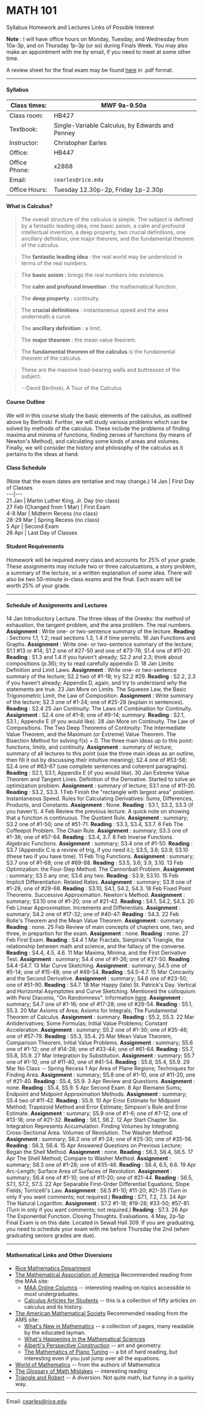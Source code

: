 #  MATH 101

Syllabus Homework and Lectures Links of Possible Interest

**Note** : I will have office hours on Monday, Tuesday, and Wednesday from
10a-3p, and on Thursday 1p-3p (or so) during Finals Week. You may also make an
appointment with me by email, if you need to meet at some other time.

A review sheet for the final exam may be found [here](review3.pdf) in .pdf
format.

* * *

####  Syllabus

Class times:  |  MWF 9a-9.50a  
---|---  
Class room:  |  HB427  
Textbook:  |  Single-Variable Calculus, by Edwards and Penney  
Instructor:  |  Christopher Earles  
Office:  |  HB447  
Office Phone:  |  x2868  
Email:  |  `cearles@rice.edu`  
Office Hours:  |  Tuesday 12.30p-2p, Friday 1p-2.30p  
  
#### What is Calculus?

> The overall structure of the calculus is simple. The subject is defined by a
fantastic leading idea, one basic axiom, a calm and profound intellectual
invention, a deep property, two crucial definitions, one ancillary definition,
one major theorem, and the fundamental theorem of the calculus.

>

> The **fantastic leading idea** : the real world may be understood in terms
of the real numbers.

>

> The **basic axiom** : brings the real numbers into existence.

>

> The **calm and profound invention** : the mathematical function.

>

> The **deep property** : continuity.

>

> The **crucial definitions** : instantaneous speed and the area underneath a
curve.

>

> The **ancillary definition** : a limit.

>

> The **major theorem** : the mean value theorem.

>

> The **fundamental theorem of the calculus** is the fundamental theorem of
the calculus.

>

> These are the massive load-bearing walls and buttresses of the subject.

>

> \--David Berlinski, A Tour of the Calculus

#### Course Outline

We will in this course study the basic elements of the calculus, as outlined
above by Berlinski. Further, we will study various problems which can be
solved by methods of the calculus. These include the problems of finding
maxima and minima of functions, finding zeroes of functions (by means of
Newton's Method), and calculating some kinds of areas and volumes. Finally, we
will consider the history and philosophy of the calculus as it pertains to the
ideas at hand.

#### Class Schedule

(Note that the exam dates are tentative and may change.)  14 Jan  |  First Day
of Classes  
---|---  
21 Jan  |  Martin Luther King, Jr. Day (no class)  
27 Feb (Changed from 1 Mar) |  First Exam  
4-8 Mar  |  Midterm Recess (no class)  
28-29 Mar  |  Spring Recess (no class)  
5 Apr  |  Second Exam  
26 Apr  |  Last Day of Classes  
  
#### Student Requirements

Homework will be required every class and accounts for 25% of your grade.
These assignments may include two or three calculuations, a story problem, a
summary of the lecture, or a written explanation of some idea. There will also
be two 50-minute in-class exams and the final. Each exam will be worth 25% of
your grade.

* * *

####  Schedule of Assignments and Lectures

14 Jan      Introductory Lecture. The three ideas of the Greeks: the method of
exhaustion, the tangent problem, and the area problem. The real numbers.
**Assignment** : Write one- or two-sentence summary of the lecture.
**Reading** : Sections 1.1, 1.2; read sections 1.3, 1.4 if time permits.  16
Jan      Functions and Graphs. **Assignment** : Write one- or two-sentence
summary of the lecture; S1.1 #13 or #14; S1.2 one of #27-50 and one of #73-76;
S1.4 one of #11-20. **Reading** : S1.3 and 1.4 if you haven't already; S2.2
and 2.3; think about compositions (p.36); try to read carefully appendix D.
18 Jan      Limits: Definition and Limit Laws. **Assignment** : Write one- or
two-sentence summary of the lecture; S2.2 two of #1-18; try S2.2 #29.
**Reading** : S2.2, 2.3 if you haven't already; Appendix D, again, and try to
understand _why_ the statements are true.  23 Jan      More on Limits. The
Squeeze Law, the Basic Trigonometric Limit, the Law of Composition.
**Assignment** : Write summary of the lecture; S2.3 one of #1-24; one of
#25-28 (explain in sentences). **Reading** : S2.4  25 Jan      Continuity. The
Laws of Combination for Continuity. **Assignment** : S2.4 one of #1-8; one of
#9-14; summary. **Reading** : S2.1, S3.1.; Appendix E (if you would like).  28
Jan      More on Continuity. The Law of Compositions. The Two Deep Theorems of
Continuity: The Intermediate Value Theorem, and the Maximum (or Extreme) Value
Theorem. The Bisection Method for solving f(x) = 0. The three main ideas up to
this point: functions, limits, and continuity. **Assignment** : summary of
lecture; summary of all lectures to this point (use the three main ideas as an
outline, then fill it out by discussing their intuitive meaning); S2.4 one of
#53-58; S2.4 one of #63-67 (use complete sentences and coherent paragraphs).
**Reading** : S2.1, S3.1; Appendix E (if you would like).  30 Jan      Extreme
Value Theorem and Tangent Lines. Definition of the Derivative. Started to
solve an optimization problem. **Assignment** : summary of lecture; S3.1 one
of #11-20. **Reading** : S3.2, S3.3.  1 Feb      Finish the "rectangle with
largest area" problem. Instantaneous Speed. Rules for Calculating Derivatives:
Sums, Differences, Products, and Constants. **Assignment** : None. **Reading**
: S3.1, S3.2, S3.3 (if you haven't).  4 Feb      Review the previous lecture.
A quick note on showing that a function is continuous. The Quotient Rule.
**Assignment** : summary; S3.2 one of #1-50; one of #51-71. **Reading** :
S3.3, S3.4, S3.7.  6 Feb      The Coffeepot Problem. The Chain Rule.
**Assignment** : summary; S3.3 one of #1-36; one of #57-64. **Reading** :
S3.4, 3.7.  8 Feb      Inverse Functions. Algebraic Functions. **Assignment**
: summary; S3.4 one of #1-50. **Reading** : S3.7 (Appendix C is a review of
trig, if you need it.); S3.5, 3.6; S3.9, S3.10 (these two if you have time).
11 Feb      Trig Functions. **Assignment** : summary; S3.7 one of #1-68; one
of #69-88. **Reading** : S3.5, 3.6; 3.9, 3.10.  13 Feb      Optimization: the
Four-Step Method. The Cannonball Problem. **Assignment** : summary; S3.5 any
one; S3.6 any two. **Reading** : S3.9, S3.10.  15 Feb      Implicit
Differentiation. Related Rates. **Assignment** : summary; S3.9 one of #1-28;
one of #29-68. **Reading** : S3.10, S4.1, S4.2, S4.3.  18 Feb      Fixed Point
Theorems. Successive Approximation. Newton's Method. **Assignment** : summary;
S3.10 one of #1-20; one of #21-42. **Reading** : S4.1, S4.2, S4.3.  20 Feb
Linear Approximation. Increments and Differentials. **Assignment** : summary;
S4.2 one of #17-32; one of #40-47. **Reading** : S4.3.  22 Feb      Rolle's
Theorem and the Mean Value Theorem. **Assignment** : summary. **Reading** :
none.  25 Feb      Review of main concepts of chapters one, two, and three, in
prepartion for the exam. **Assignment** : none. **Reading** : none.  27 Feb
First Exam. **Reading** : S4.4  1 Mar      Fractals, Sierpinski's Triangle,
the relationship between math and science, and the fallacy of the converse.
**Reading** : S4.4, 4.5, 4.6.  11 Mar      Maxima, Minima, and the First
Derivative Test. **Assignment** : summary; S4.4 one of #1-26; one of #27-50.
**Reading** : S4.4-S4.7.  13 Mar      Curve Sketching. **Assignment** :
summary; S4.5 one of #5-14; one of #15-48; one of #49-54. **Reading** :
S4.5-4.7.  15 Mar      Concavity and the Second Derivative. **Assignment** :
summary; S4.6 one of #23-50; one of #51-90. **Reading** : S4.7.  18 Mar
Happy (late) St. Patrick's Day. Vertical and Horizontal Asymptotes and Curve
Sketching. Mentioned the colloquium with Persi Diaconis, "On Randomness".
Information [here](http://math.rice.edu/Calendar/randomness.html).
**Assignment** : summary; S4.7 one of #1-16; one of #17-28; one of #29-54.
**Reading** : S5.1, S5.3.  20 Mar      Axioms of Area; Axioms for Integrals;
The Fundamental Theorem of Calculus. **Assignment** : summary. **Reading** :
S5.2, S5.3.  22 Mar      Antiderivatives; Some Formulas; Initial Value
Problems; Constant Acceleration. **Assignment** : summary; S5.2 one of #1-30;
one of #35-46; one of #57-79. **Reading** : S5.3, S5.4.  25 Mar      Mean
Value Theorem, Comparison Theorem, Initial Value Problems. **Assignment** :
summary; S5.6 one of #1-12; one of #14-28; one of #33-44; one of #61-64.
**Reading** : S5.7, S5.8, S5.9.  27 Mar      Integration by Substitution.
**Assignment** : summary; S5.7 one of #1-10, one of #11-40, one of #41-54.
**Reading** : S5.8, S5.4, S5.9.  29 Mar      No Class -- Spring Recess  1 Apr
Area of Plane Regions; Techniques for Finding Area. **Assignment** : summary;
S5.8 one of #1-10, one of #11-20, one of #21-40. **Reading** : S5.4, S5.9.  3
Apr      Review and Questions. **Assignment** : none. **Reading** : S5.4,
S5.9.  5 Apr      Second Exam.  8 Apr      Riemann Sums; Endpoint and Midpoint
Approximation Methods. **Assignment** : summary; S5.4 two of #11-42.
**Reading** : S5.9.  10 Apr      Error Estimate for Midpoint Method; Trapezoid
Method and Error Estimate; Simpson's Rule and Error Estimate. **Assignment** :
summary; S5.9 one of #1-6; one of #7-12; one of #13-18; one of #21-32.
**Reading** : S6.1, S6.2.  12 Apr      Start Chapter Six. Integration
Represents Accumulation. Finding Volumes by Integrating Cross-Sectional Area.
Volumes of Revolution. The Washer Method. **Assignment** : summary; S6.2 one
of #1-24; one of #25-30; one of #35-56. **Reading** : S6.3, S6.4.  15 Apr
Answered Questions on Previous Lecture; Began the Shell Method. **Assignment**
: none. **Reading** : S6.3, S6.4, S6.5.  17 Apr      The Shell Method; Compare
to Washer Method. **Assignment** : summary; S6.3 one of #1-28; one of #35-46.
**Reading** : S6.4, 6.5, 6.6.  19 Apr      Arc-Length; Surface Area of
Surfaces of Revolution. **Assignment** : summary; S6.4 one of #1-10; one of
#11-20; one of #21-44. **Reading** : S6.5, S7.1, S7.2, S7.3.  22 Apr
Separable First-Order Differential Equations; Slope Fields; Torricelli's Law.
**Assignment** : S6.5 #1-10; #11-20; #21-35 (Turn in only if you want
comments; not required.) **Reading** : S7.1, 7.2, 7.3.  24 Apr      The
Natural Logarithm. **Assignment** : S7.2 #1-18; #19-28; #33-50; #57-81. (Turn
in only if you want comments; not required.) **Reading** : S7.3.  26 Apr
The Exponential Function. Closing Thoughts. Evaluations.  4 May, 2p-5p
Final Exam is on this date. Located in Sewall Hall 309. If you are graduating,
you need to schedule your exam with me before Thursday the 2nd (when
graduating seniors grades are due).

* * *

####  Mathematical Links and Other Diversions

  * [Rice Mathematics Department](http://math.rice.edu/)
  * [The Mathematical Association of America](http://www.maa.org/) Recommended reading from the MAA site: 
    * [MAA Online Columns](http://www.maa.org/news/columns.html) \-- interesting reading on topics accessible to most undergraduates. 
    * [Calculus Articles for Students](http://www.maa.org/pubs/calc_articles.html) \-- this is a collection of fifty articles on calculus and its history. 
  * [The American Mathematical Society](http://www.ams.org/) Recommended reading from the AMS site: 
    * [What's New in Mathematics](http://www.ams.org/new-in-math/) \-- a collection of pages, many readable by the educated layman. 
    * [What's Happening in the Mathematical Sciences](http://www.ams.org/new-in-math/happening.html)
    * [Alberti's Perspective Construction](http://www.ams.org/new-in-math/cover/alberti1.html) \-- art and geometry. 
    * [The Mathematics of Piano Tuning](http://www.ams.org/new-in-math/cover/piano1.html) \-- a bit of hard reading, but interesting even if you just jump over all the equations. 
  * [World of Mathematics](http://mathworld.wolfram.com/) \-- from the authors of Mathematica
  * [The Glossary of Math Mistakes](http://www.mathmistakes.com/) \-- interesting reading 
  * [Triangle and Robert](http://turn.to/tr) \-- A diversion. Not quite math, but funny in a quirky way. 

* * *

Email: [cearles@rice.edu](mailto:cearles@rice.edu)


